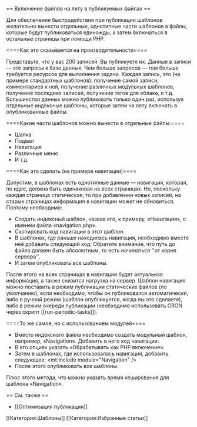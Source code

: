 == Включение файлов на лету в публикуемых файлах ==

Для обеспечения быстродействия при публикации шаблонов желательно вынести отдельные, однотипные части шаблонов в файлы, которые будут публиковаться единожды, а затем включаться в остальные страницы при помощи PHP.


====Как это сказывается на производительности====

Представьте, что у вас 200 записей. Вы публикуете их. Данные в записи — это запросы к базе данных. Чем больше запросов — тем больше требуется ресурсов для выполнения задачи. Каждая запись, это (на примере стандартных шаблонов): получение самой записи, комментариев к ней, получение различных модульных шаблонов, получение последних записей, получение тегов для облака, и т.д. Большинство данных можно публиковать только один раз, используя отдельные индексные шаблоны, которые затем на лету включать в опубликованные файлы.


====Какие части шаблонов можно вынести в отдельные файлы:====

* Шапка
* Подвал
* Навигация
* Различные меню
* И т.д.


====Как это сделать (на примере навигации)====

Допустим, в шаблонах есть однотипные данные — навигация, которая, по идее, должна быть одинаковая на всех страницах. Но, поскольку каждая страница статическая, то при добавлении новых записей, на старых страницах информация в навигации может не обновиться. Поэтому необходимо:

* Создать индексный шаблон, назвав его, к примеру, «Навигация», с именем файла «navigation.php».
* Скопировать код навигации в этот шаблон.
* В шаблонах, где раньше находилась навигация, необходимо вместо неё добавить следующий код:
<source lang="php"><?php include("/home/username/example.com/navigation.php"); ?></source>
Обратите внимание, что путь до файла должен быть абсолютным, то есть начинаться ''от корня сервера''.
* И затем опубликовать все шаблоны.

После этого на всех страницах в навигации будет актуальная информация, а также снизится нагрузка на сервер.
Шаблон навигация можно поставить в режим публикации статических файлов (по умолчанию), если необходимо, чтобы он публиковался автоматически, либо в ручной режим (шаблон опубликуется, когда вы это сделаете), либо в режим очереди публикации (необходимо использовать CRON через скрипт [[run-periodic-tasks]]).


====То же самое, но с использованием модулей====

* Вместо индексного файла необходимо создать модульный шаблон, например, «Navigation». Добавить в него код навигации.
* В его опциях указать «Обрабатывать как PHP включение».
* Затем в шаблонах, где использовалась навигация, добавить следующее:
<source lang="xml"><mt:Include module="Navigation" /></source>
* После этого опубликовать все шаблоны.

Плюс этого метода, что можно указать время кеширования для шаблона «Navigation».


== См. также ==

* [[Оптимизация публикации]]

[[Категория:Шаблоны]]
[[Категория:Избранные статьи]]

